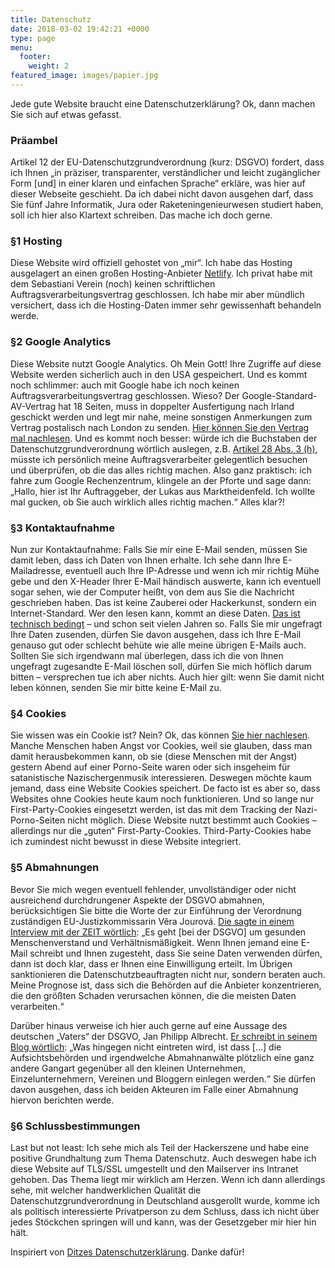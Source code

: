 ```yaml
---
title: Datenschutz
date: 2018-03-02 19:42:21 +0000
type: page
menu:
  footer:
    weight: 2
featured_image: images/papier.jpg
---
```

Jede gute Website braucht eine Datenschutzerklärung? Ok, dann machen Sie sich auf etwas gefasst.

### Präambel

Artikel 12 der EU-Datenschutzgrundverordnung (kurz: DSGVO) fordert, dass ich Ihnen „in präziser, transparenter, verständlicher und leicht zugänglicher Form \[und\] in einer klaren und einfachen Sprache“ erkläre, was hier auf dieser Webseite geschieht. Da ich dabei nicht davon ausgehen darf, dass Sie fünf Jahre Informatik, Jura oder Raketeningenieurwesen studiert haben, soll ich hier also Klartext schreiben. Das mache ich doch gerne.

### §1 Hosting

Diese Website wird offiziell gehostet von „mir“. Ich habe das Hosting ausgelagert an einen großen Hosting-Anbieter [Netlify](https://www.netlify.com/). Ich privat habe mit dem Sebastiani Verein (noch) keinen schriftlichen Auftragsverarbeitungsvertrag geschlossen. Ich habe mir aber mündlich versichert, dass ich die Hosting-Daten immer sehr gewissenhaft behandeln werde.

### §2 Google Analytics

Diese Website nutzt Google Analytics. Oh Mein Gott! Ihre Zugriffe auf diese Website werden sicherlich auch in den USA gespeichert. Und es kommt noch schlimmer: auch mit Google habe ich noch keinen Auftragsverarbeitungsvertrag geschlossen. Wieso? Der Google-Standard-AV-Vertrag hat 18 Seiten, muss in doppelter Ausfertigung nach Irland geschickt werden und legt mir nahe, meine sonstigen Anmerkungen zum Vertrag postalisch nach London zu senden. [Hier können Sie den Vertrag mal nachlesen](https://static.googleusercontent.com/media/www.google.com/de//analytics/terms/de.pdf). Und es kommt noch besser: würde ich die Buchstaben der Datenschutzgrundverordnung wörtlich auslegen, z.B. [Artikel 28 Abs. 3 (h)](https://dsgvo-gesetz.de/art-28-dsgvo/), müsste ich persönlich meine Auftragsverarbeiter gelegentlich besuchen und überprüfen, ob die das alles richtig machen. Also ganz praktisch: ich fahre zum Google Rechenzentrum, klingele an der Pforte und sage dann: „Hallo, hier ist Ihr Auftraggeber, der Lukas aus Marktheidenfeld. Ich wollte mal gucken, ob Sie auch wirklich alles richtig machen.“ Alles klar?!

### §3 Kontaktaufnahme

Nun zur Kontaktaufnahme: Falls Sie mir eine E-Mail senden, müssen Sie damit leben, dass ich Daten von Ihnen erhalte. Ich sehe dann Ihre E-Mailadresse, eventuell auch Ihre IP-Adresse und wenn ich mir richtig Mühe gebe und den X-Header Ihrer E-Mail händisch auswerte, kann ich eventuell sogar sehen, wie der Computer heißt, von dem aus Sie die Nachricht geschrieben haben. Das ist keine Zauberei oder Hackerkunst, sondern ein Internet-Standard. Wer den lesen kann, kommt an diese Daten. [Das ist technisch bedingt](https://tools.ietf.org/html/rfc5322) – und schon seit vielen Jahren so. Falls Sie mir ungefragt Ihre Daten zusenden, dürfen Sie davon ausgehen, dass ich Ihre E-Mail genauso gut oder schlecht behüte wie alle meine übrigen E-Mails auch. Sollten Sie sich irgendwann mal überlegen, dass ich die von Ihnen ungefragt zugesandte E-Mail löschen soll, dürfen Sie mich höflich darum bitten – versprechen tue ich aber nichts. Auch hier gilt: wenn Sie damit nicht leben können, senden Sie mir bitte keine E-Mail zu.

### §4 Cookies

Sie wissen was ein Cookie ist? Nein? Ok, das können [Sie hier nachlesen](https://de.wikipedia.org/wiki/HTTP-Cookie). Manche Menschen haben Angst vor Cookies, weil sie glauben, dass man damit herausbekommen kann, ob sie (diese Menschen mit der Angst) gestern Abend auf einer Porno-Seite waren oder sich insgeheim für satanistische Nazischergenmusik interessieren. Deswegen möchte kaum jemand, dass eine Website Cookies speichert. De facto ist es aber so, dass Websites ohne Cookies heute kaum noch funktionieren. Und so lange nur First-Party-Cookies eingesetzt werden, ist das mit dem Tracking der Nazi-Porno-Seiten nicht möglich. Diese Website nutzt bestimmt auch Cookies – allerdings nur die „guten“ First-Party-Cookies. Third-Party-Cookies habe ich zumindest nicht bewusst in diese Website integriert.

### §5 Abmahnungen

Bevor Sie mich wegen eventuell fehlender, unvollständiger oder nicht ausreichend durchdrungener Aspekte der DSGVO abmahnen, berücksichtigen Sie bitte die Worte der zur Einführung der Verordnung zuständigen EU-Justizkommissarin Věra Jourová. [Die sagte in einem Interview mit der ZEIT wörtlich](https://www.zeit.de/amp/digital/datenschutz/2018-05/vera-jourova-eu-kommissarin-datenschutz-grundverordnung-dsgvo?__twitter_impression=true): „Es geht \[bei der DSGVO\] um gesunden Menschenverstand und Verhältnismäßigkeit. Wenn Ihnen jemand eine E-Mail schreibt und Ihnen zugesteht, dass Sie seine Daten verwenden dürfen, dann ist doch klar, dass er Ihnen eine Einwilligung erteilt. Im Übrigen sanktionieren die Datenschutzbeauftragten nicht nur, sondern beraten auch. Meine Prognose ist, dass sich die Behörden auf die Anbieter konzentrieren, die den größten Schaden verursachen können, die die meisten Daten verarbeiten.“

Darüber hinaus verweise ich hier auch gerne auf eine Aussage des deutschen „Vaters“ der DSGVO, Jan Philipp Albrecht. [Er schreibt in seinem Blog wörtlich](https://www.janalbrecht.eu/2018/05/dsgvo-haeufig-gestellte-fragen-haeufig-verbreitete-mythen/): „Was hingegen nicht eintreten wird, ist dass \[…\] die Aufsichtsbehörden und irgendwelche Abmahnanwälte plötzlich eine ganz andere Gangart gegenüber all den kleinen Unternehmen, Einzelunternehmern, Vereinen und Bloggern einlegen werden.“ Sie dürfen davon ausgehen, dass ich beiden Akteuren im Falle einer Abmahnung hiervon berichten werde.

### §6 Schlussbestimmungen

Last but not least: Ich sehe mich als Teil der Hackerszene und habe eine positive Grundhaltung zum Thema Datenschutz. Auch deswegen habe ich diese Website auf TLS/SSL umgestellt und den Mailserver ins Intranet gehoben. Das Thema liegt mir wirklich am Herzen. Wenn ich dann allerdings sehe, mit welcher handwerklichen Qualität die Datenschutzgrundverordnung in Deutschland ausgerollt wurde, komme ich als politisch interessierte Privatperson zu dem Schluss, dass ich nicht über jedes Stöckchen springen will und kann, was der Gesetzgeber mir hier hin hält.

Inspiriert von [Ditzes Datenschutzerklärung](https://ditze.net/datenschutzerklaerung/). Danke dafür!